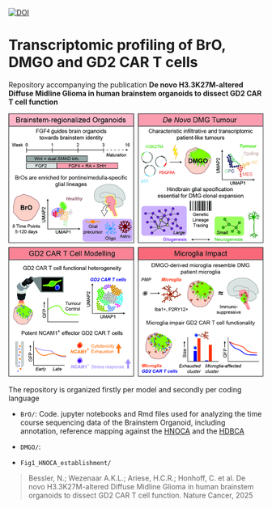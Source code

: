 [![DOI](https://zenodo.org/badge/15356014.svg)](https://zenodo.org/badge/latestdoi/15356014)

# Transcriptomic profiling of BrO, DMGO and GD2 CAR T cells

Repository accompanying the publication **De novo H3.3K27M-altered Diffuse Midline Glioma in human brainstem organoids to dissect GD2 CAR T cell function**

![](supplemental_files/graphical_abstract.jpg)


The repository is organized firstly per model and secondly per coding language

* `BrO/`: Code. jupyter notebooks and Rmd files used for analyzing the time course sequencing data of the Brainstem Organoid, including annotation, reference mapping against the [HNOCA](https://doi.org/10.1038/s41586-024-08172-8) and the [HDBCA](https://doi.org/10.1126/science.adf1226)
* `DMGO/`: 

* `Fig1_HNOCA_establishment/`


> Bessler, N.; Wezenaar A.K.L.; Ariese, H.C.R.; Honhoff, C. et al. De novo H3.3K27M-altered Diffuse Midline Glioma in human brainstem organoids to dissect GD2 CAR T cell function. Nature Cancer, 2025

